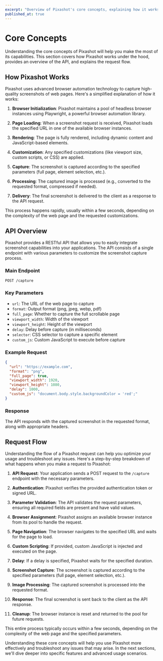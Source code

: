 ```yaml
---
excerpt: "Overview of Pixashot's core concepts, explaining how it works, API structure, and the request flow process."
published_at: true
---
```


# Core Concepts

Understanding the core concepts of Pixashot will help you make the most of its capabilities. This section covers how Pixashot works under the hood, provides an overview of the API, and explains the request flow.

## How Pixashot Works

Pixashot uses advanced browser automation technology to capture high-quality screenshots of web pages. Here's a simplified explanation of how it works:

1. **Browser Initialization**: Pixashot maintains a pool of headless browser instances using Playwright, a powerful browser automation library.

2. **Page Loading**: When a screenshot request is received, Pixashot loads the specified URL in one of the available browser instances.

3. **Rendering**: The page is fully rendered, including dynamic content and JavaScript-based elements.

4. **Customization**: Any specified customizations (like viewport size, custom scripts, or CSS) are applied.

5. **Capture**: The screenshot is captured according to the specified parameters (full page, element selection, etc.).

6. **Processing**: The captured image is processed (e.g., converted to the requested format, compressed if needed).

7. **Delivery**: The final screenshot is delivered to the client as a response to the API request.

This process happens rapidly, usually within a few seconds, depending on the complexity of the web page and the requested customizations.

## API Overview

Pixashot provides a RESTful API that allows you to easily integrate screenshot capabilities into your applications. The API consists of a single endpoint with various parameters to customize the screenshot capture process.

### Main Endpoint

```
POST /capture
```

### Key Parameters

- `url`: The URL of the web page to capture
- `format`: Output format (png, jpeg, webp, pdf)
- `full_page`: Whether to capture the full scrollable page
- `viewport_width`: Width of the viewport
- `viewport_height`: Height of the viewport
- `delay`: Delay before capture (in milliseconds)
- `selector`: CSS selector to capture a specific element
- `custom_js`: Custom JavaScript to execute before capture

### Example Request

```json
{
  "url": "https://example.com",
  "format": "png",
  "full_page": true,
  "viewport_width": 1920,
  "viewport_height": 1080,
  "delay": 1000,
  "custom_js": "document.body.style.backgroundColor = 'red';"
}
```

### Response

The API responds with the captured screenshot in the requested format, along with appropriate headers.

## Request Flow

Understanding the flow of a Pixashot request can help you optimize your usage and troubleshoot any issues. Here's a step-by-step breakdown of what happens when you make a request to Pixashot:

1. **API Request**: Your application sends a POST request to the `/capture` endpoint with the necessary parameters.

2. **Authentication**: Pixashot verifies the provided authentication token or signed URL.

3. **Parameter Validation**: The API validates the request parameters, ensuring all required fields are present and have valid values.

4. **Browser Assignment**: Pixashot assigns an available browser instance from its pool to handle the request.

5. **Page Navigation**: The browser navigates to the specified URL and waits for the page to load.

6. **Custom Scripting**: If provided, custom JavaScript is injected and executed on the page.

7. **Delay**: If a delay is specified, Pixashot waits for the specified duration.

8. **Screenshot Capture**: The screenshot is captured according to the specified parameters (full page, element selection, etc.).

9. **Image Processing**: The captured screenshot is processed into the requested format.

10. **Response**: The final screenshot is sent back to the client as the API response.

11. **Cleanup**: The browser instance is reset and returned to the pool for future requests.

This entire process typically occurs within a few seconds, depending on the complexity of the web page and the specified parameters.

Understanding these core concepts will help you use Pixashot more effectively and troubleshoot any issues that may arise. In the next sections, we'll dive deeper into specific features and advanced usage scenarios.